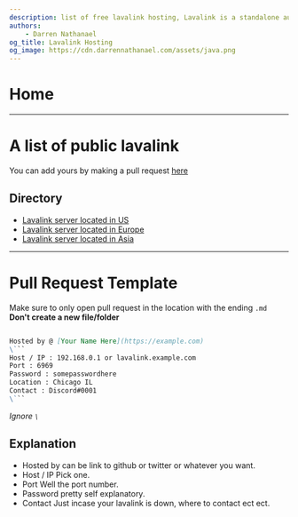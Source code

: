 ```yaml
---
description: list of free lavalink hosting, Lavalink is a standalone audio sending node based on Lavaplayer and JDA-Audio. Allows for sending audio without it ever reaching any of your shards. It is a great alternative to Youtube API.
authors:
    - Darren Nathanael
og_title: Lavalink Hosting
og_image: https://cdn.darrennathanael.com/assets/java.png
---
```


# Home

---

# A list of public lavalink

You can add yours by making a pull request [here](https://github.com/DarrenOfficial/lavalink-list)

## Directory

* [Lavalink server located in US](/Location/United%20States/) 
* [Lavalink server located in Europe](/Location/Europe)
* [Lavalink server located in Asia](/Location/Asia)

---

# Pull Request Template
Make sure to only open pull request in the location with the ending `.md` **Don't create a new file/folder**
```md

Hosted by @ [Your Name Here](https://example.com)
\```
Host / IP : 192.168.0.1 or lavalink.example.com
Port : 6969
Password : somepasswordhere
Location : Chicago IL
Contact : Discord#0001
\```
```

*Ignore `\`*

## Explanation

- Hosted by can be link to github or twitter or whatever you want.
- Host / IP Pick one.
- Port Well the port number.
- Password pretty self explanatory.
- Contact Just incase your lavalink is down, where to contact ect ect.


